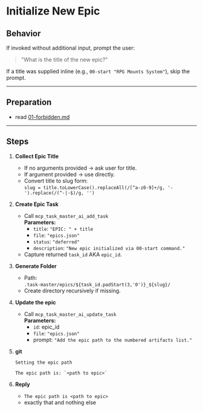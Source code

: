# Initialize New Epic

## Behavior
If invoked without additional input, prompt the user:
> "What is the title of the new epic?"

If a title was supplied inline (e.g., `00-start "RPG Mounts System"`), skip the prompt.

---
## Preparation

* read [01-forbidden.md](01-forbidden.md)


---

## Steps

1. **Collect Epic Title**
   - If no arguments provided → ask user for title.
   - If argument provided → use directly.
   - Convert title to slug form:  
     `slug = title.toLowerCase().replaceAll(/[^a-z0-9]+/g, '-').replace(/(^-|-$)/g, '')`

2. **Create Epic Task**
   - Call `mcp_task_master_ai_add_task`  
     **Parameters:**
     - `title`: `"EPIC: " + title`
     - `file`: `"epics.json"`
     - `status`: `"deferred"`
     - `description`: `"New epic initialized via 00-start command."`
   - Capture returned `task_id` AKA `epic_id`.

3. **Generate Folder**
   - Path:  
     `.task-master/epics/${task_id.padStart(3,'0')}_${slug}/`
   - Create directory recursively if missing.

4. **Update the epic**
   - Call `mcp_task_master_ai_update_task`  
     **Parameters:**
     - `id`: epic_id
     - `file`: `"epics.json"`
     - prompt: `"Add the epic path to the numbered artifacts list."`
5. **git**
   ```
   Setting the epic path
   
   The epic path is: `<path to epic>`
   ```
6. **Reply**
   - `The epic path is <path to epic>`
   - exactly that and nothing else

